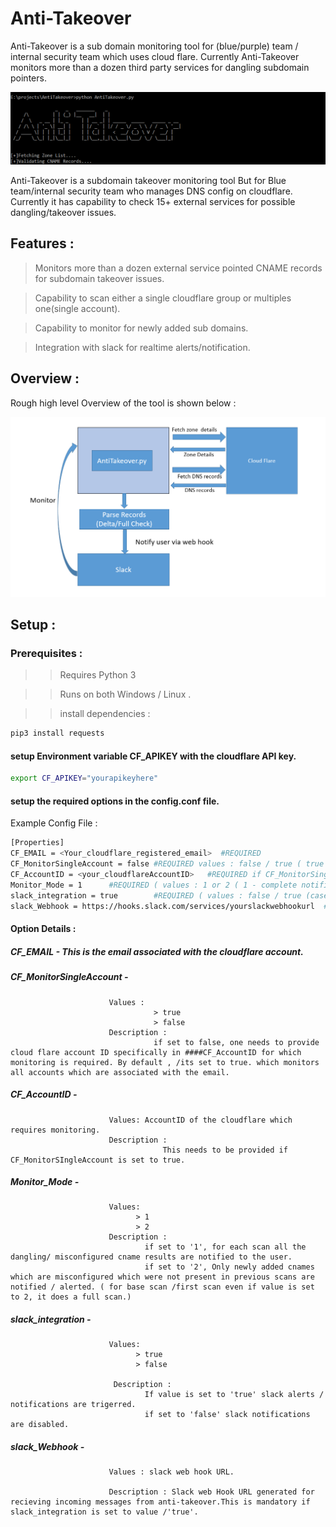 # Anti-Takeover
Anti-Takeover is a sub domain monitoring tool for (blue/purple) team / internal security team which uses cloud flare. Currently Anti-Takeover monitors more than a dozen third party services for dangling subdomain pointers.


![Anti-Takeover](/Screenshots/antitakeover_1.PNG)

Anti-Takeover is a subdomain takeover monitoring tool But for Blue team/internal security team who manages DNS config on cloudflare. Currently it has capability to check 15+ external services for possible dangling/takeover issues.

## Features :

> Monitors more than a dozen external service pointed CNAME records for subdomain takeover issues.

> Capability to scan either a single cloudflare group or multiples one(single account).

> Capability to monitor for newly added sub domains.

> Integration with slack for realtime alerts/notification. 

## Overview :

Rough high level Overview of the tool is shown below :

![Anti-Takeover](/Screenshots/antitakeover_2.PNG)

## Setup :

### Prerequisites :

>> Requires Python 3

>> Runs on both Windows / Linux .

>> install dependencies :
```bash
pip3 install requests
```
#### setup Environment variable CF_APIKEY with the cloudflare API key.
```bash
export CF_APIKEY="yourapikeyhere"
```
#### setup the required options in the config.conf file.
Example Config File :

```bash
[Properties]
CF_EMAIL = <Your_cloudflare_registered_email>  #REQUIRED 
CF_MonitorSingleAccount = false #REQUIRED values : false / true ( true : monitors only single CF account. false : monitors every account associated with email ID )          
CF_AccountID = <your_cloudflareAccountID>   #REQUIRED if CF_MonitorSingleAccount set to true
Monitor_Mode = 1      #REQUIRED ( values : 1 or 2 ( 1 - complete notification , 2 - delta notification )
slack_integration = true        #REQUIRED ( values : false / true (case sensitive) )
slack_Webhook = https://hooks.slack.com/services/yourslackwebhookurl  #REQUIRED if slack_integration is true
```
#### Option Details :
##### CF_EMAIL - This is the email associated with the cloudflare account.

##### CF_MonitorSingleAccount - 

                          Values :
                                    > true
                                    > false
                          Description : 
                                    if set to false, one needs to provide cloud flare account ID specifically in ####CF_AccountID for which monitoring is required. By default , /its set to true. which monitors all accounts which are associated with the email.
##### CF_AccountID -

                          Values: AccountID of the cloudflare which requires monitoring.
                          Description :
                                      This needs to be provided if CF_MonitorSIngleAccount is set to true.
##### Monitor_Mode - 
                          Values:
                                > 1
                                > 2
                          Description :
                                  if set to '1', for each scan all the dangling/ misconfigured cname results are notified to the user.
                                  if set to '2', Only newly added cnames which are misconfigured which were not present in previous scans are notified / alerted. ( for base scan /first scan even if value is set to 2, it does a full scan.)
                                  
##### slack_integration - 
                          Values:
                                > true
                                > false
                                
                           Description :
                                  If value is set to 'true' slack alerts / notifications are trigerred.
                                  if set to 'false' slack notifications are disabled.

##### slack_Webhook -
                          Values : slack web hook URL.
                          
                          Description : Slack web Hook URL generated for recieving incoming messages from anti-takeover.This is mandatory if slack_integration is set to value /'true'.
                                  
